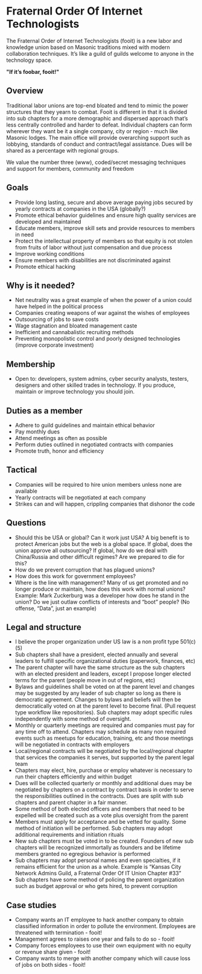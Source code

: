 # Fraternal Order Of Internet Technologists

The Fraternal Order of Internet Technologists (fooit) is a new labor and knowledge union based on Masonic traditions mixed with modern collaboration techniques. It’s like a guild of guilds welcome to anyone in the technology space.

__"If it’s foobar, fooit!"__

## Overview

Traditional labor unions are top-end bloated and tend to mimic the power structures that they yearn to combat. Fooit is different in that it is divided into sub chapters for a more demographic and dispersed approach that’s less centrally controlled and harder to defeat. Individual chapters can form wherever they want be it a single company, city or region - much like Masonic lodges. The main office will provide overarching support such as lobbying, standards of conduct and contract/legal assistance. Dues will be shared as a percentage with regional groups.

We value the number three (www), coded/secret messaging techniques and support for members, community and freedom

## Goals

- Provide long lasting, secure and above average paying jobs secured by yearly contracts at companies in the USA (globally?)
- Promote ethical behavior guidelines and ensure high quality services are developed and maintained
- Educate members, improve skill sets and provide resources to members in need
- Protect the intellectual property of members so that equity is not stolen from fruits of labor without just compensation and due process
- Improve working conditions
- Ensure members with disabilities are not discriminated against
- Promote ethical hacking

## Why is it needed?

- Net neutrality was a great example of when the power of a union could have helped in the political process
- Companies creating weapons of war against the wishes of employees
- Outsourcing of jobs to save costs
- Wage stagnation and bloated management caste
- Inefficient and cannabalistic recruiting methods
- Preventing monopolistic control and poorly designed technologies (improve corporate investment)

## Membership
- Open to: developers, system admins, cyber security analysts, testers, designers and other skilled trades in technology. If you produce, maintain or improve technology you should join.

## Duties as a member
- Adhere to guild guidelines and maintain ethical behavior
- Pay monthly dues
- Attend meetings as often as possible
- Perform duties outlined in negotiated contracts with companies
- Promote truth, honor and efficiency

## Tactical
- Companies will be required to hire union members unless none are available
- Yearly contracts will be negotiated at each company
- Strikes can and will happen, crippling companies that dishonor the code

## Questions
- Should this be USA or global? Can it work just USA? A big benefit is to protect American jobs but the web is a global space. If global, does the union approve all outsourcing? If global, how do we deal with China/Russia and other difficult regimes? Are we prepared to die for this?
- How do we prevent corruption that has plagued unions?
- How does this work for government employees?
- Where is the line with management? Many of us get promoted and no longer produce or maintain, how does this work with normal unions? Example: Mark Zuckerburg was a developer how does he stand in the union? Do we just outlaw conflicts of interests and “boot” people? (No offense, “Data”, just an example)

## Legal and structure
- I believe the proper organization under US law is a non profit type 501(c)(5)
- Sub chapters shall have a president, elected annually and several leaders to fulfill specific organizational duties (paperwork, finances, etc)
- The parent chapter will have the same structure as the sub chapters with an elected president and leaders, except I propose longer elected terms for the parent (people move in out of regions, etc)
- Bylaws and guidelines shall be voted on at the parent level and changes may be suggested by any leader of sub chapter so long as there is democratic agreement. Changes to bylaws and beliefs will then be democratically voted on at the parent level to become final. (Pull request type workflow like repositories). Sub chapters may adopt specific rules independently with some method of oversight.
- Monthly or quarterly meetings are required and companies must pay for any time off to attend. Chapters may schedule as many non required events such as meetups for education, training, etc and those meetings will be negotiated in contracts with employers
- Local/regional contracts will be negotiated by the local/regional chapter that services the companies it serves, but supported by the parent legal team
- Chapters may elect, hire, purchase or employ whatever is necessary to run their chapters efficiently and within budget
- Dues will be collected quarterly or monthly and additional dues may be negotiated by chapters on a contract by contract basis in order to serve the responsibilities outlined in the contracts. Dues are split with sub chapters and parent chapter in a fair manner.
- Some method of both elected officers and members that need to be expelled will be created such as a vote plus oversight from the parent
- Members must apply for acceptance and be vetted for quality. Some method of initiation will be performed. Sub chapters may adopt additional requirements and initiation rituals
- New sub chapters must be voted in to be created. Founders of new sub chapters will be recognized immortally as founders and be lifetime members granted no egregious behavior is performed
- Sub chapters may adopt personal names and even specialties, if it remains efficient for the union as a whole. Example is “Kansas City Network Admins Guild, a Fraternal Order Of IT Union Chapter #33”
- Sub chapters have some method of policing the parent organization such as budget approval or who gets hired, to prevent corruption

## Case studies
- Company wants an IT employee to hack another company to obtain classified information in order to pollute the environment. Employees are threatened with termination - fooit!
- Management agrees to raises one year and fails to do so - fooit!
- Company forces employees to use their own equipment with no equity or revenue share given - fooit!
- Company wants to merge with another company which will cause loss of jobs on both sides - fooit!
